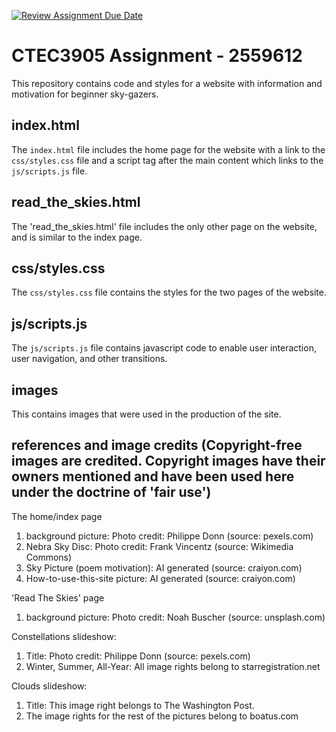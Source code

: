 [![Review Assignment Due Date](https://classroom.github.com/assets/deadline-readme-button-24ddc0f5d75046c5622901739e7c5dd533143b0c8e959d652212380cedb1ea36.svg)](https://classroom.github.com/a/GGwkV7WK)
# CTEC3905 Assignment - 2559612

This repository contains code and styles for a website with information and motivation for beginner sky-gazers. 


## index.html

The `index.html` file includes the home page for the website with a link to the `css/styles.css` file and a script tag after the main content which links to the `js/scripts.js` file.

## read_the_skies.html

The 'read_the_skies.html' file includes the only other page on the website, and is similar to the index page. 

## css/styles.css

The `css/styles.css` file contains the styles for the two pages of the website.

## js/scripts.js

The `js/scripts.js` file contains javascript code to enable user interaction, user navigation, and other transitions.

## images 

This contains images that were used in the production of the site. 

## references and image credits (Copyright-free images are credited. Copyright images have their owners mentioned and have been used here under the doctrine of 'fair use')

The home/index page
1. background picture: Photo credit: Philippe Donn (source: pexels.com)
2. Nebra Sky Disc: Photo credit: Frank Vincentz (source: Wikimedia Commons)
3. Sky Picture (poem motivation): AI generated (source: craiyon.com)
4. How-to-use-this-site picture: AI generated (source: craiyon.com)

'Read The Skies' page
1. background picture: Photo credit: Noah Buscher (source: unsplash.com)

Constellations slideshow:
1. Title: Photo credit: Philippe Donn (source: pexels.com)
2. Winter, Summer, All-Year: All image rights belong to starregistration.net

Clouds slideshow: 
1. Title: This image right belongs to The Washington Post. 
2. The image rights for the rest of the pictures belong to boatus.com
